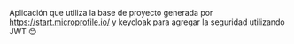 Aplicación que utiliza la base de proyecto generada por https://start.microprofile.io/ y keycloak para agregar la seguridad utilizando JWT :blush:

